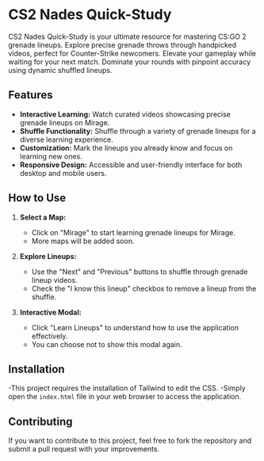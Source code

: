 # CS2 Nades Quick-Study

CS2 Nades Quick-Study is your ultimate resource for mastering CS:GO 2 grenade lineups. Explore precise grenade throws through handpicked videos, perfect for Counter-Strike newcomers. Elevate your gameplay while waiting for your next match. Dominate your rounds with pinpoint accuracy using dynamic shuffled lineups.

## Features

- **Interactive Learning:** Watch curated videos showcasing precise grenade lineups on Mirage.
- **Shuffle Functionality:** Shuffle through a variety of grenade lineups for a diverse learning experience.
- **Customization:** Mark the lineups you already know and focus on learning new ones.
- **Responsive Design:** Accessible and user-friendly interface for both desktop and mobile users.

## How to Use

1. **Select a Map:**
   - Click on "Mirage" to start learning grenade lineups for Mirage.
   - More maps will be added soon.

2. **Explore Lineups:**
   - Use the "Next" and "Previous" buttons to shuffle through grenade lineup videos.
   - Check the "I know this lineup" checkbox to remove a lineup from the shuffle.

3. **Interactive Modal:**
   - Click "Learn Lineups" to understand how to use the application effectively.
   - You can choose not to show this modal again.

## Installation

   -This project requires the installation of Tailwind to edit the CSS. 
   -Simply open the `index.html` file in your web browser to access the application.

## Contributing

If you want to contribute to this project, feel free to fork the repository and submit a pull request with your improvements.
